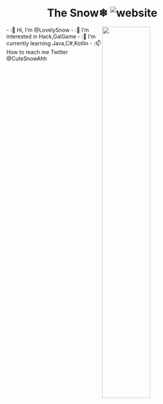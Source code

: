 <h1 align="center">The Snow❄ <img src="https://img.shields.io/badge/Language-Java-orange" alt="website"/></h1>  
<img align="right" width="50%" src="https://github-readme-stats.vercel.app/api?username=lovelysnow&theme=dark&show_icons=true">  
-   :👋 Hi, I’m @LovelySnow  
-   :👀 I’m interested in Hack,GalGame  
-   :🌱 I’m currently learning Java,C#,Kotlin  
-   :📫 How to reach me Twitter @CuteSnowAhh  
  
<!---
LovelySnow/LovelySnow is a ✨ special ✨ repository because its `README.md` (this file) appears on your GitHub profile.
You can click the Preview link to take a look at your changes.
--->
